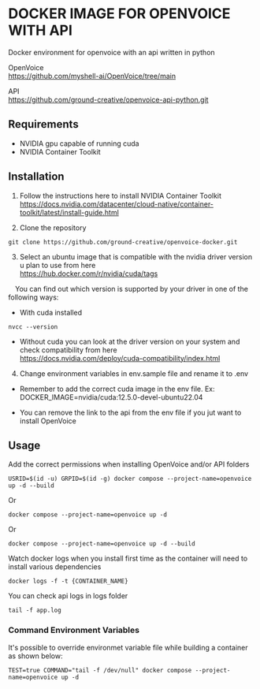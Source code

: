 # DOCKER IMAGE FOR OPENVOICE WITH API

Docker environment for openvoice with an api written in python

OpenVoice<br />
https://github.com/myshell-ai/OpenVoice/tree/main

API<br />
https://github.com/ground-creative/openvoice-api-python.git

## Requirements

- NVIDIA gpu capable of running cuda
- NVIDIA Container Toolkit

## Installation

1) Follow the instructions here to install NVIDIA Container Toolkit<br />
https://docs.nvidia.com/datacenter/cloud-native/container-toolkit/latest/install-guide.html

2) Clone the repository
```
git clone https://github.com/ground-creative/openvoice-docker.git
```

3) Select an ubuntu image that is compatible with the nvidia driver version u plan to use from here<br />
https://hub.docker.com/r/nvidia/cuda/tags

&emsp;You can find out which version is supported by your driver in one of the following ways:

* With cuda installed
```
nvcc --version
```

* Without cuda you can look at the driver version on your system and check compatibility from here<br />
https://docs.nvidia.com/deploy/cuda-compatibility/index.html


4) Change environment variables in env.sample file and rename it to .env

* Remember to add the correct cuda image in the env file. Ex: DOCKER_IMAGE=nvidia/cuda:12.5.0-devel-ubuntu22.04

* You can remove the link to the api from the env file if you jut want to install OpenVoice

## Usage

Add the correct permissions when installing OpenVoice and/or API folders
```
USRID=$(id -u) GRPID=$(id -g) docker compose --project-name=openvoice up -d --build
```
Or
```
docker compose --project-name=openvoice up -d
```
Or
```
docker compose --project-name=openvoice up -d --build
```

Watch docker logs when you install first time as the container will need to install various dependencies
```
docker logs -f -t {CONTAINER_NAME}
```

You can check api logs in logs folder
```
tail -f app.log
```

### Command Environment Variables

It's possible to override environmet variable file while building a container as shown below:
```
TEST=true COMMAND="tail -f /dev/null" docker compose --project-name=openvoice up -d
```

